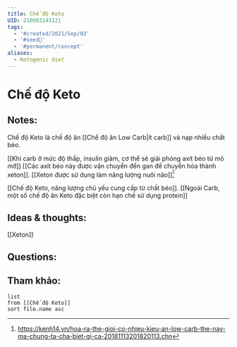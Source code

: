 ```yaml
---
title: Chế độ Keto
UID: 210903143121
tags:
  - '#created/2021/Sep/03'
  - '#seed🥜'
  - '#permanent/concept'
aliases:
  - Ketogenic diet
---
```

# Chế độ Keto

## Notes:
Chế độ Keto là chế độ ăn [[Chế độ ăn Low Carb|ít carb]] và nạp nhiều chất béo. 

[[Khi carb ở mức độ thấp, insulin giảm, cơ thể sẽ giải phóng axit béo từ mô mỡ]]
[[Các axit béo này được vận chuyển đến gan để chuyển hóa thành xeton]]. [[Xeton được sử dụng làm năng lượng nuôi não]][^1]

[[Chế độ Keto, năng lượng chủ yếu cung cấp từ chất béo]]. [[Ngoài Carb, một số chế độ ăn Keto đặc biệt còn hạn chế sử dụng protein]]

## Ideas & thoughts:
[[Xeton]]

## Questions:


## Tham khảo:
```dataview
list
from [[Chế độ Keto]]
sort file.name asc
```
[^1]: https://kenh14.vn/hoa-ra-the-gioi-co-nhieu-kieu-an-low-carb-the-nay-ma-chung-ta-cha-biet-gi-ca-20181113201820113.chn